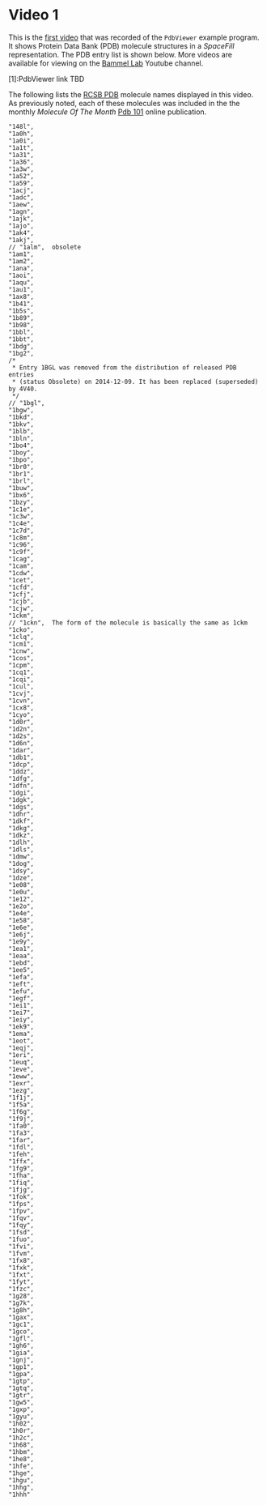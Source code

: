 Video 1
========

This is the [first video][4] that was recorded
of the `PdbViewer` example program.  It shows 
Protein Data Bank (PDB) molecule 
structures in a _SpaceFill_ representation.  The PDB entry 
list is shown below.  More videos are available
for viewing on the [Bammel Lab][3] Youtube channel.

[1]:PdbViewer link TBD

[2]:https://pdb101.rcsb.org/

[3]:https://www.youtube.com/channel/UCMGbrOQM-3LDv_sYOrm4KuQ

[4]:https://www.youtube.com/watch?v=o4uV4OlKsms

[5]:https://www.rcsb.org/

The following lists the [RCSB PDB][5] molecule names displayed
in this video.  As previously noted, each of these molecules
was included in the the monthly _*Molecule Of The Month*_
[Pdb 101][2] online publication.

    "148l",
    "1a0h",
    "1a0i",
    "1a1t",
    "1a31",
    "1a36",
    "1a3w",
    "1a52",
    "1a59",
    "1acj",
    "1adc",
    "1aew",
    "1agn",
    "1ajk",
    "1ajo",
    "1ak4",
    "1akj",
    // "1alm",  obsolete
    "1am1",
    "1am2",
    "1ana",
    "1aoi",
    "1aqu",
    "1au1",
    "1ax8",
    "1b41",
    "1b5s",
    "1b89",
    "1b98",
    "1bbl",
    "1bbt",
    "1bdg",
    "1bg2",
    /*
     * Entry 1BGL was removed from the distribution of released PDB entries
     * (status Obsolete) on 2014-12-09. It has been replaced (superseded) by 4V40.
     */
    // "1bgl",
    "1bgw",
    "1bkd",
    "1bkv",
    "1blb",
    "1bln",
    "1bo4",
    "1boy",
    "1bpo",
    "1br0",
    "1br1",
    "1brl",
    "1buw",
    "1bx6",
    "1bzy",
    "1c1e",
    "1c3w",
    "1c4e",
    "1c7d",
    "1c8m",
    "1c96",
    "1c9f",
    "1cag",
    "1cam",
    "1cdw",
    "1cet",
    "1cfd",
    "1cfj",
    "1cjb",
    "1cjw",
    "1ckm",
    // "1ckn",  The form of the molecule is basically the same as 1ckm
    "1cko",
    "1clq",
    "1cm1",
    "1cnw",
    "1cos",
    "1cpm",
    "1cq1",
    "1cqi",
    "1cul",
    "1cvj",
    "1cvn",
    "1cx8",
    "1cyo",
    "1d0r",
    "1d2n",
    "1d2s",
    "1d6n",
    "1dar",
    "1db1",
    "1dcp",
    "1ddz",
    "1dfg",
    "1dfn",
    "1dgi",
    "1dgk",
    "1dgs",
    "1dhr",
    "1dkf",
    "1dkg",
    "1dkz",
    "1dlh",
    "1dls",
    "1dmw",
    "1dog",
    "1dsy",
    "1dze",
    "1e08",
    "1e0u",
    "1e12",
    "1e2o",
    "1e4e",
    "1e58",
    "1e6e",
    "1e6j",
    "1e9y",
    "1ea1",
    "1eaa",
    "1ebd",
    "1ee5",
    "1efa",
    "1eft",
    "1efu",
    "1egf",
    "1ei1",
    "1ei7",
    "1eiy",
    "1ek9",
    "1ema",
    "1eot",
    "1eqj",
    "1eri",
    "1euq",
    "1eve",
    "1eww",
    "1exr",
    "1ezg",
    "1f1j",
    "1f5a",
    "1f6g",
    "1f9j",
    "1fa0",
    "1fa3",
    "1far",
    "1fdl",
    "1feh",
    "1ffx",
    "1fg9",
    "1fha",
    "1fiq",
    "1fjg",
    "1fok",
    "1fps",
    "1fpv",
    "1fqv",
    "1fqy",
    "1fsd",
    "1fuo",
    "1fvi",
    "1fvm",
    "1fx8",
    "1fxk",
    "1fxt",
    "1fyt",
    "1fzc",
    "1g28",
    "1g7k",
    "1g8h",
    "1gax",
    "1gc1",
    "1gco",
    "1gfl",
    "1gh6",
    "1gia",
    "1gnj",
    "1gp1",
    "1gpa",
    "1gtp",
    "1gtq",
    "1gtr",
    "1gw5",
    "1gxp",
    "1gyu",
    "1h02",
    "1h0r",
    "1h2c",
    "1h68",
    "1hbm",
    "1he8",
    "1hfe",
    "1hge",
    "1hgu",
    "1hhg",
    "1hhh"